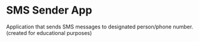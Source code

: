 # SMS Sender App
Application that sends SMS messages to designated person/phone number.(created for educational purposes)
